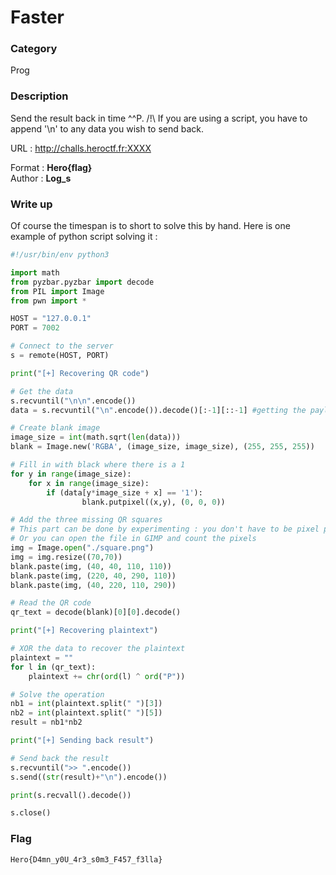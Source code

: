 # Faster

### Category

Prog

### Description

Send the result back in time ^^P.
/!\ If you are using a script, you have to append '\n' to any data you wish to send back.

URL : http://challs.heroctf.fr:XXXX

Format : **Hero{flag}**<br>
Author : **Log_s**

### Write up

Of course the timespan is to short to solve this by hand. Here is one example of python script solving it :
```python
#!/usr/bin/env python3

import math
from pyzbar.pyzbar import decode
from PIL import Image
from pwn import *

HOST = "127.0.0.1"
PORT = 7002

# Connect to the server
s = remote(HOST, PORT)

print("[+] Recovering QR code")

# Get the data
s.recvuntil("\n\n".encode())
data = s.recvuntil("\n".encode()).decode()[:-1][::-1] #getting the payload, removing the last '\n', and reversing the string

# Create blank image
image_size = int(math.sqrt(len(data)))
blank = Image.new('RGBA', (image_size, image_size), (255, 255, 255))

# Fill in with black where there is a 1
for y in range(image_size):
    for x in range(image_size):
        if (data[y*image_size + x] == '1'):
                blank.putpixel((x,y), (0, 0, 0))

# Add the three missing QR squares
# This part can be done by experimenting : you don't have to be pixel precise in order to get a readable qr code
# Or you can open the file in GIMP and count the pixels
img = Image.open("./square.png")
img = img.resize((70,70))
blank.paste(img, (40, 40, 110, 110))
blank.paste(img, (220, 40, 290, 110))
blank.paste(img, (40, 220, 110, 290))

# Read the QR code
qr_text = decode(blank)[0][0].decode()

print("[+] Recovering plaintext")

# XOR the data to recover the plaintext
plaintext = ""
for l in (qr_text):
    plaintext += chr(ord(l) ^ ord("P"))

# Solve the operation
nb1 = int(plaintext.split(" ")[3])
nb2 = int(plaintext.split(" ")[5])
result = nb1*nb2

print("[+] Sending back result")

# Send back the result
s.recvuntil(">> ".encode())
s.send((str(result)+"\n").encode())

print(s.recvall().decode())

s.close()
```

### Flag

```Hero{D4mn_y0U_4r3_s0m3_F457_f3lla}```
